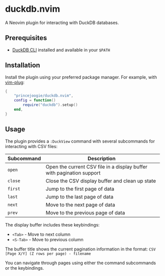 # duckdb.nvim

A Neovim plugin for interacting with DuckDB databases.

## Prerequisites

- [DuckDB CLI](https://duckdb.org/) installed and available in your `$PATH`

## Installation

Install the plugin using your preferred package manager. For example, with [vim-plug](https://github.com/junegunn/vim-plug):

```lua
{
    "princejoogie/duckdb.nvim",
    config = function()
        require("duckdb").setup()
    end,
}
```

## Usage

The plugin provides a `:DuckView` command with several subcommands for interacting with CSV files:

| Subcommand | Description                                                           |
| ---------- | --------------------------------------------------------------------- |
| `open`     | Open the current CSV file in a display buffer with pagination support |
| `close`    | Close the CSV display buffer and clean up state                       |
| `first`    | Jump to the first page of data                                        |
| `last`     | Jump to the last page of data                                         |
| `next`     | Move to the next page of data                                         |
| `prev`     | Move to the previous page of data                                     |

The display buffer includes these keybindings:

- `<Tab>` - Move to next column
- `<S-Tab>` - Move to previous column

The buffer title shows the current pagination information in the format:
`CSV [Page X/Y] (Z rows per page) - filename`

You can navigate through pages using either the command subcommands or the keybindings.
